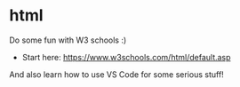 # html
Do some fun with W3 schools :)
- Start here: https://www.w3schools.com/html/default.asp

And also learn how to use VS Code for some serious stuff!
